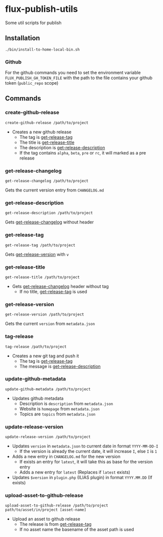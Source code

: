 # flux-publish-utils

Some util scripts for publish

## Installation

```shell
./bin/install-to-home-local-bin.sh
```

### Github

For the github commands you need to set the environment variable `FLUX_PUBLISH_GH_TOKEN_FILE` with the path to the file contains your github token (`public_repo` scope)

## Commands

### create-github-release

```shell
create-github-release /path/to/project
```

- Creates a new github release
  - The tag is [get-release-tag](#get-release-tag)
  - The title is [get-release-title](#get-release-title)
  - The description is [get-release-description](#get-release-description)
  - If the tag contains `alpha`, `beta`, `pre` or `rc`, it will marked as a pre release

### get-release-changelog

```shell
get-release-changelog /path/to/project
```

Gets the current version entry from `CHANGELOG.md`

### get-release-description

```shell
get-release-description /path/to/project
```

Gets [get-release-changelog](#get-release-changelog) without header

### get-release-tag

```shell
get-release-tag /path/to/project
```

Gets [get-release-version](#get-release-version) with `v`

### get-release-title

```shell
get-release-title /path/to/project
```

- Gets [get-release-changelog](#get-release-changelog) header without tag
  - If no title, [get-release-tag](#get-release-tag) is used

### get-release-version

```shell
get-release-version /path/to/project
```

Gets the current `version` from `metadata.json`

### tag-release

```shell
tag-release /path/to/project
```

- Creates a new git tag and push it
  - The tag is [get-release-tag](#get-release-tag)
  - The message is [get-release-description](#get-release-description)

### update-github-metadata

```shell
update-github-metadata /path/to/project
```

- Updates github metadata
  - Description is `description` from `metadata.json`
  - Website is `homepage` from `metadata.json`
  - Topics are `topics` from `metadata.json`

### update-release-version

```shell
update-release-version /path/to/project
```

- Updates `version` in `metadata.json` to current date in format `YYYY-MM-DD-I`
  - If the version is already the current date, it will increase `I`, else `I` is `1`
- Adds a new entry in `CHANGELOG.md` for the new version
  - If exists an entry for `latest`, it will take this as base for the version entry
  - Adds a new entry for `latest` (Replaces if `latest` exists)
- Updates `$version` in `plugin.php` (ILIAS plugin) in format `YYYY.MM.DD` (If exists)

### upload-asset-to-github-release

```shell
upload-asset-to-github-release /path/to/project path/to/asset/in/project [asset-name]
```

- Upload an asset to github release
  - The release is from [get-release-tag](#get-release-tag)
  - If no asset name the basename of the asset path is used
